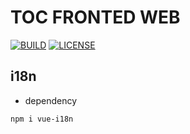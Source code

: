 # TOC FRONTED WEB

[![BUILD](https://img.shields.io/github/actions/workflow/status/ToC-Taiwan/toc-fronted-web/main.yml?style=for-the-badge&logo=github)](https://github.com/ToC-Taiwan/toc-fronted-web/actions/workflows/main.yml)
[![LICENSE](https://img.shields.io/github/license/ToC-Taiwan/toc-fronted-web?style=for-the-badge)](COPYING)

## i18n

- dependency

```sh
npm i vue-i18n
```
